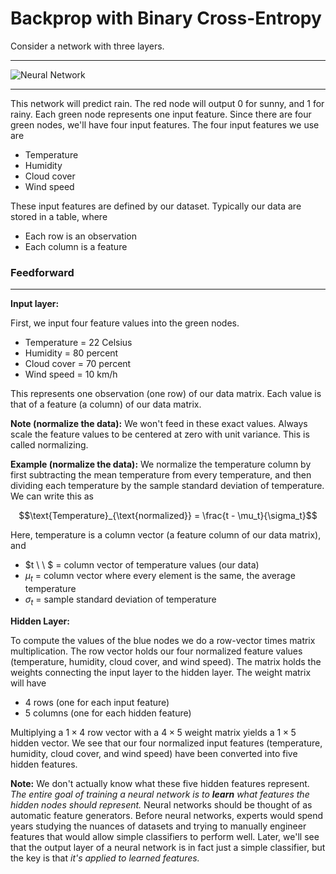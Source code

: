 
# Backprop with Binary Cross-Entropy

Consider a network with three layers.

---

![Neural Network](http://www.texample.net/media/tikz/examples/PNG/neural-network.png)

---

This network will predict rain. The red node will output $0$ for sunny, and $1$ for rainy. Each green node represents one input feature. Since there are four green nodes, we'll have four input features. The four input features we use are

- Temperature
- Humidity
- Cloud cover
- Wind speed

These input features are defined by our dataset. Typically our data are stored in a table, where

- Each row is an observation
- Each column is a feature

### Feedforward

---

__Input layer:__

First, we input four feature values into the green nodes.

- Temperature = 22 Celsius
- Humidity = 80 percent
- Cloud cover = 70 percent
- Wind speed = 10 km/h

This represents one observation (one row) of our data matrix. Each value is that of a feature (a column) of our data matrix.

__Note (normalize the data):__ We won't feed in these exact values. Always scale the feature values to be centered at zero with unit variance. This is called normalizing.

__Example (normalize the data):__ We normalize the temperature column by first subtracting the mean temperature from every temperature, and then dividing each temperature by the sample standard deviation of temperature. We can write this as

$$\text{Temperature}_{\text{normalized}} = \frac{t - \mu_t}{\sigma_t}$$

Here, temperature is a column vector (a feature column of our data matrix), and

- $t \ \ $ = column vector of temperature values (our data)
- $\mu_t$ = column vector where every element is the same, the average temperature
- $\sigma_t$ = sample standard deviation of temperature

__Hidden Layer:__

To compute the values of the blue nodes we do a row-vector times matrix multiplication. The row vector holds our four normalized feature values (temperature, humidity, cloud cover, and wind speed). The matrix holds the weights connecting the input layer to the hidden layer. The weight matrix will have

- $4$ rows (one for each input feature)
- $5$ columns (one for each hidden feature)

Multiplying a $1 \times 4$ row vector with a $4 \times 5$ weight matrix yields a $1 \times 5$ hidden vector. We see that our four normalized input features (temperature, humidity, cloud cover, and wind speed) have been converted into five hidden features.

__Note:__ We don't actually know what these five hidden features represent. _The entire goal of training a neural network is to __learn__ what features the hidden nodes should represent._ Neural networks should be thought of as automatic feature generators. Before neural networks, experts would spend years studying the nuances of datasets and trying to manually engineer features that would allow simple classifiers to perform well. Later, we'll see that the output layer of a neural network is in fact just a simple classifier, but the key is that _it's applied to learned features._


```python

```
